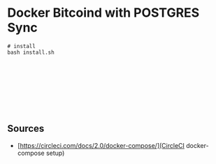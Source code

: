 # Docker Bitcoind with POSTGRES Sync

```
# install
bash install.sh










```


## Sources

* [https://circleci.com/docs/2.0/docker-compose/](CircleCI docker-compose setup)
